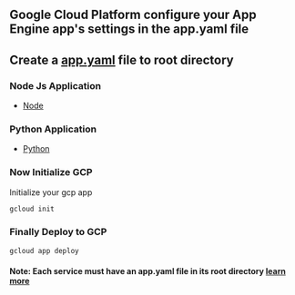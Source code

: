 ## Google Cloud Platform configure your App Engine app's settings in the app.yaml file
## Create a [app.yaml](node/app.yaml) file to root directory
### Node Js Application 
- [Node](node/app.yaml) 

### Python Application 
- [Python](python/app.yaml) 

### Now Initialize GCP
Initialize your gcp app
```sh
gcloud init
```
### Finally Deploy to GCP
```sh
gcloud app deploy
```

#### Note: Each service must have an app.yaml file in its root directory [learn more](https://cloud.google.com/appengine/docs/standard/python/configuration-files)